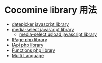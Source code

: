 Cocomine library 用法
===
- [datepicker javascript library](./doc/js/datepicker.js.md)
- [media-select javascript library](./doc/js/media-select.js.md)
  - [media-select.upload javascript library](./doc/js/media-selecr.upload.js.md)
- [IPage php library](./doc/php/IPage.php.md)
- [IApi php library](./doc/php/IApi.php.md)
- [Functions php library](./doc/php/Functions.php.md)
- [Multi Language](./doc/php/multi_language.md)